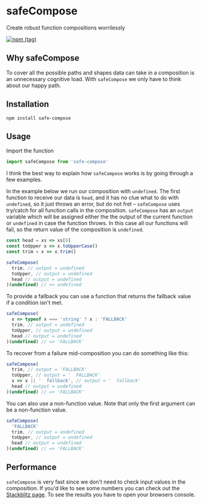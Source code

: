 # safeCompose

Create robust function compositions worrilessly

[![npm (tag)](https://img.shields.io/npm/v/safe-compose/latest?style=for-the-badge)](https://www.npmjs.com/package/safe-compose)

## Why safeCompose

To cover all the possible paths and shapes data can take in a composition is an unnecessary cognitive load. With `safeCompose` we only have to think about our happy path.

## Installation

`npm install safe-compose`

## Usage

Import the function

```js
import safeCompose from 'safe-compose'
```

I think the best way to explain how `safeCompose` works is by going through a few examples.

In the example below we run our composition with `undefined`. The first function to receive our data is `head`, and it has no clue what to do with `undefined`, so it just throws an error, but do not fret – `safeCompose` uses try/catch for all function calls in the composition. `safeCompose` has an `output` variable which will be assigned either the the output of the current function or `undefined` in case the function throws. In this case all our functions will fail, so the return value of the composition is `undefined`.

```js
const head = xs => xs[0]
const toUpper x => x.toUpperCase()
const trim = x => x.trim()

safeCompose(
  trim, // output = undefined
  toUpper, // output = undefined
  head // output = undefined
)(undefined) // => undefined
```

To provide a fallback you can use a function that returns the fallback value if a condition isn't met.

```js
safeCompose(
  x => typeof x === 'string' ? x : 'FALLBACK'
  trim, // output = undefined
  toUpper, // output = undefined
  head // output = undefined
)(undefined) // => 'FALLBACK'
```

To recover from a failure mid-composition you can do something like this:

```js
safeCompose(
  trim, // output = 'FALLBACK'
  toUpper, // output = '  FALLBACK'
  x => x || '  fallback', // output = '  fallback'
  head // output = undefined
)(undefined) // => 'FALLBACK'
```

You can also use a non-function value. Note that only the first argument can be a non-function value.

```js
safeCompose(
  'FALLBACK'
  trim, // output = undefined
  toUpper, // output = undefined
  head // output = undefined
)(undefined) // => 'FALLBACK'
```

## Performance

`safeCompose` is very fast since we don't need to check input values in the composition. If you'd like to see some numbers you can check out the [Stackblitz page](https://stackblitz.com/edit/safe-compose). To see the results you have to open your browsers console.
